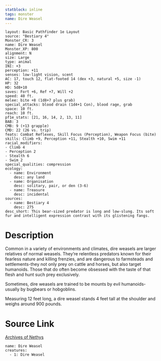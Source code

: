 ```yaml
---
statblock: inline
tags: monster
name: Dire Weasel
---
```

```statblock
layout: Basic Pathfinder 1e Layout
source: "Bestiary 4"
Monster_CR: 3
name: Dire Weasel
Monster_XP: 800
alignment: N
size: Large
type: animal
INI: +3
perception: +11
senses: low-light vision, scent
AC: 17, touch 12, flat-footed 14 (dex +3, natural +5, size -1)
HP: 32
HD: 5d8+10
saves: Fort +6, Ref +7, Will +2
speed: 40 ft.
melee: bite +8 (1d8+7 plus grab)
special_attacks: blood drain (1d4+1 Con), blood rage, grab
space: 10 ft.
reach: 10 ft.
pf1e_stats: [21, 16, 14, 2, 13, 11]
BAB: 3
CMB: 9 (+13 grapple)
CMD: 22 (26 vs. trip)
feats: Combat Reflexes, Skill Focus (Perception), Weapon Focus (bite)
skills: Climb +9, Perception +11, Stealth +10, Swim +11
racial_modifiers:
- Climb 4
- Perception 2
- Stealth 6
- Swim 2
special_qualities: compression
ecology:
  - name: Environment
    desc: any land
  - name: Organisation
    desc: solitary, pair, or den (3-6)
  - name: Treasure
    desc: incidental
sources:
  - name: Bestiary 4
    desc: 275
desc_short: This bear-sized predator is long and low-slung. Its soft fur and intelligent expression contrast with its glistening fangs.
```
# Description
Common in a variety of environments and climates, dire weasels are larger relatives of normal weasels. They’re relentless predators known for their fearless nature and killing frenzies, and are dangerous to farmsteads and settlements-they not only prey on cattle and horses, but also target humanoids. Those that do often become obsessed with the taste of that flesh and hunt such prey exclusively.

Sometimes, dire weasels are trained to be mounts by evil humanoids- usually by bugbears or hobgoblins.

Measuring 12 feet long, a dire weasel stands 4 feet tall at the shoulder and weighs around 900 pounds.
# Source Link
[Archives of Nethys](https://aonprd.com/MonsterDisplay.aspx?ItemName=Dire%20Weasel)
```encounter-table
name: Dire Weasel
creatures:
  - 1: Dire Weasel
```
